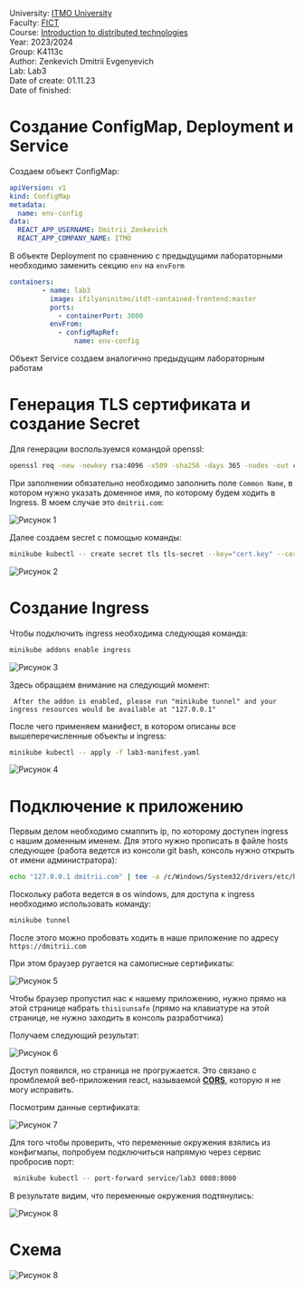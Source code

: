 University: [ITMO University](https://itmo.ru/ru/) \
Faculty: [FICT](https://fict.itmo.ru) \
Course: [Introduction to distributed technologies](https://github.com/itmo-ict-faculty/introduction-to-distributed-technologies) \
Year: 2023/2024 \
Group: K4113с \
Author: Zenkevich Dmitrii Evgenyevich \
Lab: Lab3 \
Date of create: 01.11.23 \
Date of finished: <none>

# Создание ConfigMap, Deployment и Service

Создаем объект ConfigMap:

```yaml
apiVersion: v1
kind: ConfigMap
metadata:
  name: env-config
data:
  REACT_APP_USERNAME: Dmitrii_Zenkevich
  REACT_APP_COMPANY_NAME: ITMO
```
В объекте Deployment по сравнению с предыдущими лабораторными необходимо заменить секцию ``env`` на ``envForm``

```yaml
containers:
        - name: lab3
          image: ifilyaninitmo/itdt-contained-frontend:master
          ports:
            - containerPort: 3000
          envFrom:
            - configMapRef:
                name: env-config
```
Объект Service создаем аналогично предыдущим лабораторным работам

# Генерация TLS сертификата и создание Secret

Для генерации воспользуемся командой openssl:

```bash
openssl req -new -newkey rsa:4096 -x509 -sha256 -days 365 -nodes -out cert.crt -keyout cert.key
```
При заполнении обязательно необходимо заполнить поле ``Common Name``, в котором нужно указать доменное имя, по которому 
будем ходить в Ingress. В моем случае это ``dmitrii.com``:

![Рисунок 1](../lab3/source/certs.png)

Далее создаем secret c помощью команды:

```bash
minikube kubectl -- create secret tls tls-secret --key="cert.key" --cert="cert.crt"
```

![Рисунок 2](../lab3/source/secret.png)

# Создание Ingress

Чтобы подключить ingress необходима следующая команда:

```bash
minikube addons enable ingress
```

![Рисунок 3](../lab3/source/enable-ingress.png)

Здесь обращаем внимание на следующий момент:

`` After the addon is enabled, please run "minikube tunnel" and your ingress resources would be available at "127.0.0.1"``

После чего применяем манифест, в котором описаны все вышеперечисленные объекты и ingress:

```bash 
minikube kubectl -- apply -f lab3-manifest.yaml
```

![Рисунок 4](../lab3/source/apply.png)

# Подключение к приложению

Первым делом необходимо смаппить ip, по которому доступен ingress с нашим доменным именем.
Для этого нужно прописать в файле hosts следующее (работа ведется из консоли git bash, консоль нужно открыть
от имени администратора):

```bash
echo "127.0.0.1 dmitrii.com" | tee -a /c/Windows/System32/drivers/etc/hosts
```

Поскольку работа ведется в os windows, для доступа к ingress необходимо использовать команду:

```bash
minikube tunnel
```

После этого можно пробовать ходить в наше приложение по адресу ``https://dmitrii.com``

При этом браузер ругается на самописные сертификаты:

![Рисунок 5](../lab3/source/unsafe.png)

Чтобы браузер пропустил нас к нашему приложению, нужно прямо на этой странице набрать ``thisisunsafe``
(прямо на клавиатуре на этой странице, не нужно заходить в консоль разработчика)

Получаем следующий результат:

![Рисунок 6](../lab3/source/reactapp.png)

Доступ появился, но страница не прогружается. Это связано с промблемой веб-приложения react, называемой [**CORS**](https://www.telerik.com/blogs/all-you-need-to-know-cors-errors),
которую я не могу исправить.

Посмотрим данные сертификата:

![Рисунок 7](../lab3/source/my-cert.png)

Для того чтобы проверить, что переменные окружения взялись из конфигмапы, попробуем подключиться напрямую через сервис пробросив порт:

```bash
 minikube kubectl -- port-forward service/lab3 8080:8080
```

В результате видим, что переменные окружения подтянулись:

![Рисунок 8](../lab3/source/pow.png)

# Схема 

![Рисунок 8](../lab3/source/diagramm.png)